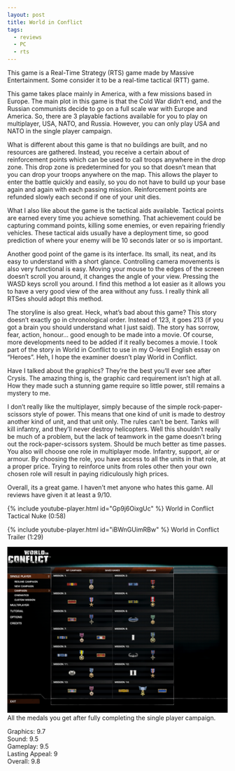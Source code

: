 ```yaml
---
layout: post
title: World in Conflict
tags:
  - reviews
  - PC
  - rts
---
```


This game is a Real-Time Strategy (RTS) game made by Massive Entertainment. Some consider it to be a real-time tactical (RTT) game.

This game takes place mainly in America, with a few missions based in Europe. The main plot in this game is that the Cold War didn’t end, and the Russian communists decide to go on a full scale war with Europe and America. So, there are 3 playable factions available for you to play on multiplayer, USA, NATO, and Russia. However, you can only play USA and NATO in the single player campaign.

What is different about this game is that no buildings are built, and no resources are gathered. Instead, you receive a certain about of reinforcement points which can be used to call troops anywhere in the drop zone. This drop zone is predetermined for you so that doesn’t mean that you can drop your troops anywhere on the map. This allows the player to enter the battle quickly and easily, so you do not have to build up your base again and again with each passing mission. Reinforcement points are refunded slowly each second if one of your unit dies.

What I also like about the game is the tactical aids available. Tactical points are earned every time you achieve something. That achievement could be capturing command points, killing some enemies, or even repairing friendly vehicles. These tactical aids usually have a deployment time, so good prediction of where your enemy will be 10 seconds later or so is important.

Another good point of the game is its interface. Its small, its neat, and its easy to understand with a short glance. Controlling camera movements is also very functional is easy. Moving your mouse to the edges of the screen doesn’t scroll you around, it changes the angle of your view. Pressing the WASD keys scroll you around. I find this method a lot easier as it allows you to have a very good view of the area without any fuss. I really think all RTSes should adopt this method.

The storyline is also great. Heck, what’s bad about this game? This story doesn’t exactly go in chronological order. Instead of 123, it goes 213 (if you got a brain you should understand what I just said). The story has sorrow, fear, action, honour… good enough to be made into a movie. Of course, more developments need to be added if it really becomes a movie. I took part of the story in World in Conflict to use in my O-level English essay on “Heroes”. Heh, I hope the examiner doesn’t play World in Conflict.

Have I talked about the graphics? They’re the best you’ll ever see after Crysis. The amazing thing is, the graphic card requirement isn’t high at all. How they made such a stunning game require so little power, still remains a mystery to me.

I don’t really like the multiplayer, simply because of the simple rock-paper-scissors style of power. This means that one kind of unit is made to destroy another kind of unit, and that unit only. The rules can’t be bent. Tanks will kill infantry, and they’ll never destroy helicopters. Well this shouldn’t really be much of a problem, but the lack of teamwork in the game doesn’t bring out the rock-paper-scissors system. Should be much better as time passes. You also will choose one role in multiplayer mode. Infantry, support, air or armour. By choosing the role, you have access to all the units in that role, at a proper price. Trying to reinforce units from roles other then your own chosen role will result in paying ridiculously high prices.

Overall, its a great game. I haven’t met anyone who hates this game. All reviews have given it at least a 9/10.

{% include youtube-player.html id="Gp9j6OixgUc" %}
World in Conflict Tactical Nuke (0:58)

{% include youtube-player.html id="iBWnGUimRBw" %}
World in Conflict Trailer (1:29)

![alt text](/posts/game-reviews/world-in-conflict/1.png "Campaign Medals")
All the medals you get after fully completing the single player campaign.

Graphics: 9.7<br />
Sound: 9.5<br />
Gameplay: 9.5<br />
Lasting Appeal: 9<br />
Overall: 9.8